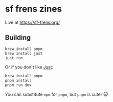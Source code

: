 # sf frens zines

Live at https://sf-frens.org/

## Building

```sh
brew install pnpm
brew install just
just run
```

Or if you don't like [Just](https://github.com/casey/just):

```sh
brew install pnpm
pnpm install
pnpm run dev
```

You can substitute `npm` for `pnpm`, but `pnpm` is cuter 😺